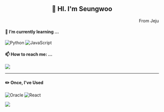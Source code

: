 <div align='center'>

## 👋 HI. I'm Seungwoo
</div>

<div align='right'>
 From Jeju
</div>

 
  
#### 🌱 I’m currently learning ...
  
![Python](https://img.shields.io/badge/python-3670A0?style=for-the-badge&logo=python&logoColor=ffdd54)
![JavaScript](https://img.shields.io/badge/javascript-%23323330.svg?style=for-the-badge&logo=javascript&logoColor=%23F7DF1E)

#### 📫 How to reach me: ...

<a href="mailto:rlatmddn94@gmail.com"><img src="https://img.shields.io/badge/Gmail-D14836?style=for-the-badge&logo=gmail&logoColor=white" /></a>

---


#### ✏️ Once, I've Used

![Oracle](https://img.shields.io/badge/Oracle-F80000?style=for-the-badge&logo=oracle&logoColor=white)
![React](https://img.shields.io/badge/react-%2320232a.svg?style=for-the-badge&logo=react&logoColor=%2361DAFB)

<div>
  <img src="https://github-readme-stats-e9ef0oy8z-btdnobacon.vercel.app/api/top-langs/?username=BTDnoBacon&layout=compact&theme=tokyonight"/>
</div>


<!--
**BTDnoBacon/BTDnoBacon** is a ✨ _special_ ✨ repository because its `README.md` (this file) appears on your GitHub profile.

Here are some ideas to get you started:

- 🔭 I’m currently working on ...
- 🌱 I’m currently learning ...
- 👯 I’m looking to collaborate on ...
- 🤔 I’m looking for help with ...
- 💬 Ask me about ...
- 📫 How to reach me: ...
- 😄 Pronouns: ...
- ⚡ Fun fact: ...
-->
